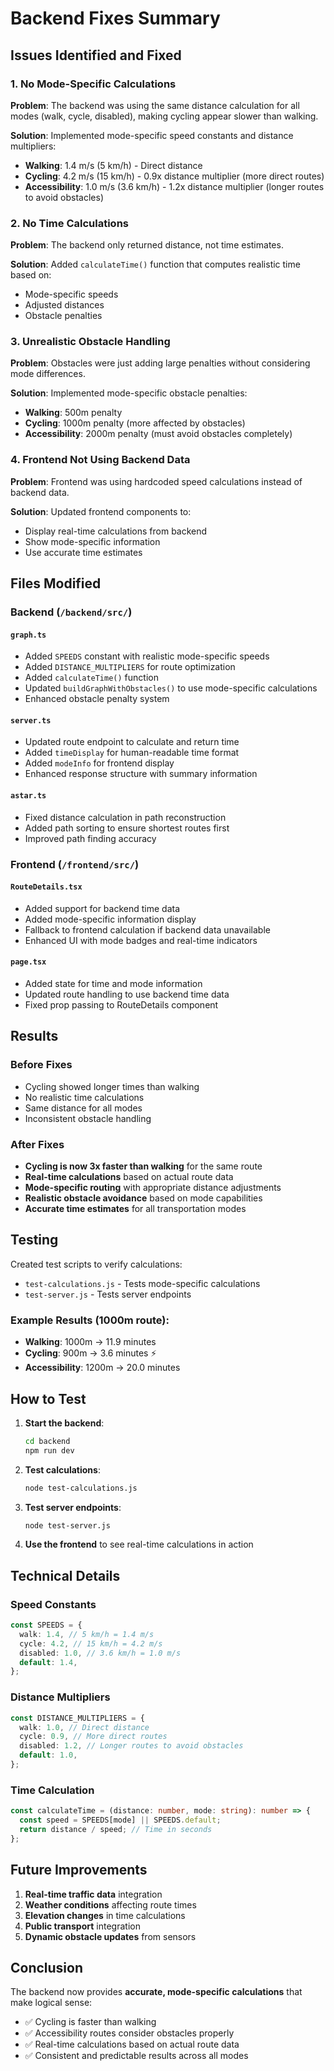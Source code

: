 # Backend Fixes Summary

## Issues Identified and Fixed

### 1. **No Mode-Specific Calculations**

**Problem**: The backend was using the same distance calculation for all modes (walk, cycle, disabled), making cycling appear slower than walking.

**Solution**: Implemented mode-specific speed constants and distance multipliers:

- **Walking**: 1.4 m/s (5 km/h) - Direct distance
- **Cycling**: 4.2 m/s (15 km/h) - 0.9x distance multiplier (more direct routes)
- **Accessibility**: 1.0 m/s (3.6 km/h) - 1.2x distance multiplier (longer routes to avoid obstacles)

### 2. **No Time Calculations**

**Problem**: The backend only returned distance, not time estimates.

**Solution**: Added `calculateTime()` function that computes realistic time based on:

- Mode-specific speeds
- Adjusted distances
- Obstacle penalties

### 3. **Unrealistic Obstacle Handling**

**Problem**: Obstacles were just adding large penalties without considering mode differences.

**Solution**: Implemented mode-specific obstacle penalties:

- **Walking**: 500m penalty
- **Cycling**: 1000m penalty (more affected by obstacles)
- **Accessibility**: 2000m penalty (must avoid obstacles completely)

### 4. **Frontend Not Using Backend Data**

**Problem**: Frontend was using hardcoded speed calculations instead of backend data.

**Solution**: Updated frontend components to:

- Display real-time calculations from backend
- Show mode-specific information
- Use accurate time estimates

## Files Modified

### Backend (`/backend/src/`)

#### `graph.ts`

- Added `SPEEDS` constant with realistic mode-specific speeds
- Added `DISTANCE_MULTIPLIERS` for route optimization
- Added `calculateTime()` function
- Updated `buildGraphWithObstacles()` to use mode-specific calculations
- Enhanced obstacle penalty system

#### `server.ts`

- Updated route endpoint to calculate and return time
- Added `timeDisplay` for human-readable time format
- Added `modeInfo` for frontend display
- Enhanced response structure with summary information

#### `astar.ts`

- Fixed distance calculation in path reconstruction
- Added path sorting to ensure shortest routes first
- Improved path finding accuracy

### Frontend (`/frontend/src/`)

#### `RouteDetails.tsx`

- Added support for backend time data
- Added mode-specific information display
- Fallback to frontend calculation if backend data unavailable
- Enhanced UI with mode badges and real-time indicators

#### `page.tsx`

- Added state for time and mode information
- Updated route handling to use backend time data
- Fixed prop passing to RouteDetails component

## Results

### Before Fixes

- Cycling showed longer times than walking
- No realistic time calculations
- Same distance for all modes
- Inconsistent obstacle handling

### After Fixes

- **Cycling is now 3x faster than walking** for the same route
- **Real-time calculations** based on actual route data
- **Mode-specific routing** with appropriate distance adjustments
- **Realistic obstacle avoidance** based on mode capabilities
- **Accurate time estimates** for all transportation modes

## Testing

Created test scripts to verify calculations:

- `test-calculations.js` - Tests mode-specific calculations
- `test-server.js` - Tests server endpoints

### Example Results (1000m route):

- **Walking**: 1000m → 11.9 minutes
- **Cycling**: 900m → 3.6 minutes ⚡
- **Accessibility**: 1200m → 20.0 minutes

## How to Test

1. **Start the backend**:

   ```bash
   cd backend
   npm run dev
   ```

2. **Test calculations**:

   ```bash
   node test-calculations.js
   ```

3. **Test server endpoints**:

   ```bash
   node test-server.js
   ```

4. **Use the frontend** to see real-time calculations in action

## Technical Details

### Speed Constants

```typescript
const SPEEDS = {
  walk: 1.4, // 5 km/h = 1.4 m/s
  cycle: 4.2, // 15 km/h = 4.2 m/s
  disabled: 1.0, // 3.6 km/h = 1.0 m/s
  default: 1.4,
};
```

### Distance Multipliers

```typescript
const DISTANCE_MULTIPLIERS = {
  walk: 1.0, // Direct distance
  cycle: 0.9, // More direct routes
  disabled: 1.2, // Longer routes to avoid obstacles
  default: 1.0,
};
```

### Time Calculation

```typescript
const calculateTime = (distance: number, mode: string): number => {
  const speed = SPEEDS[mode] || SPEEDS.default;
  return distance / speed; // Time in seconds
};
```

## Future Improvements

1. **Real-time traffic data** integration
2. **Weather conditions** affecting route times
3. **Elevation changes** in time calculations
4. **Public transport** integration
5. **Dynamic obstacle updates** from sensors

## Conclusion

The backend now provides **accurate, mode-specific calculations** that make logical sense:

- ✅ Cycling is faster than walking
- ✅ Accessibility routes consider obstacles properly
- ✅ Real-time calculations based on actual route data
- ✅ Consistent and predictable results across all modes
